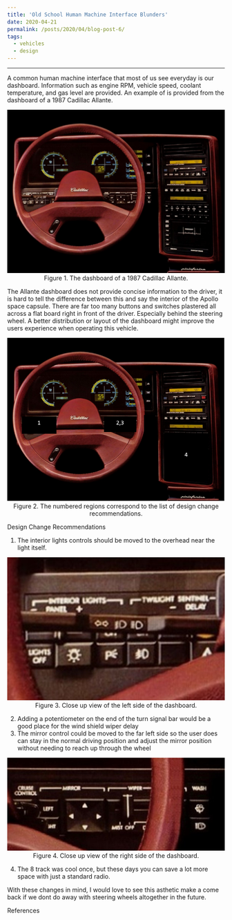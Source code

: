 ```yaml
---
title: 'Old School Human Machine Interface Blunders'
date: 2020-04-21
permalink: /posts/2020/04/blog-post-6/
tags:
  - vehicles
  - design
---
```


------

A common human machine interface that most of us see everyday is our dashboard. Information such as engine RPM, vehicle speed, coolant temperature, and gas level are provided. An example of is provided from the dashboard of a 1987 Cadillac Allante.

<p align="center">
<img src='/images/HMI.jpg'>
<br>
Figure 1. The dashboard of a 1987 Cadillac Allante. 
</p>

The Allante dashboard does not provide concise information to the driver, it is hard to tell the difference between this and say the interior of the Apollo space capsule. There are far too many buttons and switches plastered all across a flat board right in front of the driver. Especially behind the steering wheel. A better distribution or layout of the dashboard might improve the users experience when operating this vehicle. 
<p align="center">
<img src='/images/HMI_label.png'>
<br>
Figure 2. The numbered regions correspond to the list of design change recommendations. 
</p>

Design Change Recommendations

1.	The interior lights controls should be moved to the overhead near the light itself.

<p align="center">
<img src='/images/detail_left.jpg'>
<br>
Figure 3. Close up view of the left side of the dashboard. 
</p>

2.	Adding a potentiometer on the end of the turn signal bar would be a good place for the wind shield wiper delay
3.	The mirror control could be moved to the far left side so the user does can stay in the normal driving position and adjust the mirror position without needing to reach up through the wheel

<p align="center">
<img src='/images/detail_right.jpg'>
<br>
Figure 4. Close up view of the right side of the dashboard. 
</p>

4.	The 8 track was cool once, but these days you can save a lot more space with just a standard radio. 

With these changes in mind, I would love to see this asthetic make a come back if we dont do away with steering wheels altogether in the future. 

References
